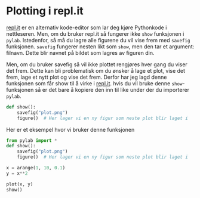 # Plotting i repl.it

[repl.it](https://repl.it) er en alternativ kode-editor som lar deg kjøre Pythonkode i nettleseren.
Men, om du bruker repl.it så fungerer ikke `show` funksjonen i `pylab`. Istedenfor,
så må du lagre alle figurene du vil vise frem med `savefig` funksjonen. `savefig`
fungerer nesten likt som `show`, men den tar et argument: filnavn. Dette blir navnet
på bildet som lagres av figuren din.

Men, om du bruker savefig så vil ikke plottet rengjøres hver gang du viser det frem.
Dette kan bli problematisk om du ønsker å lage et plot, vise det frem, lage et nytt
plot og vise det frem. Derfor har jeg lagd denne funksjonen som får show til å 
virke i [repl.it](https://repl.it). hvis du vil bruke denne `show`-funksjonen så er det bare å kopiere den 
inn til like under der du importerer `pylab`.

````python
def show():
    savefig("plot.png")
    figure()  # Her lager vi en ny figur som neste plot blir laget i
````

Her er et eksempel hvor vi bruker denne funksjonen

````python
from pylab import *
def show():
    savefig("plot.png")
    figure()  # Her lager vi en ny figur som neste plot blir laget i

x = arange(1, 10, 0.1)
y = x**2

plot(x, y)
show()
````
